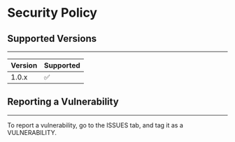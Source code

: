 # Security Policy

## Supported Versions
---
| Version | Supported          |
| ------- | ------------------ |
| 1.0.x   | :white_check_mark: |

## Reporting a Vulnerability
---
To report a vulnerability, go to the ISSUES tab, and tag it as a VULNERABILITY.
